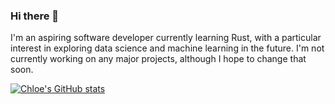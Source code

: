 ### Hi there 👋

I'm an aspiring software developer currently learning Rust, with a particular interest in exploring data science and machine learning in the future. I'm not currently working on any major projects, although I hope to change that soon.


[![Chloe's GitHub stats](https://github-readme-stats.vercel.app/api?username=chlomne&count_private=true&show_icons=true)](https://github.com/anuraghazra/github-readme-stats)
